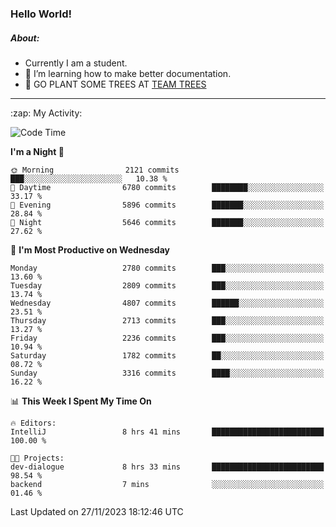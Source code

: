 ### Hello World!

##### About:
- Currently I am a student.
- 🌱 I’m learning how to make better documentation.
- 🌱 GO PLANT SOME TREES AT [TEAM TREES](https://teamtrees.org/)

---
  <summary>:zap: My Activity:</summary>
  
<!--START_SECTION:waka-->
![Code Time](http://img.shields.io/badge/Code%20Time-1%2C267%20hrs%2046%20mins-blue)

**I'm a Night 🦉** 

```text
🌞 Morning                2121 commits        ███░░░░░░░░░░░░░░░░░░░░░░   10.38 % 
🌆 Daytime                6780 commits        ████████░░░░░░░░░░░░░░░░░   33.17 % 
🌃 Evening                5896 commits        ███████░░░░░░░░░░░░░░░░░░   28.84 % 
🌙 Night                  5646 commits        ███████░░░░░░░░░░░░░░░░░░   27.62 % 
```
📅 **I'm Most Productive on Wednesday** 

```text
Monday                   2780 commits        ███░░░░░░░░░░░░░░░░░░░░░░   13.60 % 
Tuesday                  2809 commits        ███░░░░░░░░░░░░░░░░░░░░░░   13.74 % 
Wednesday                4807 commits        ██████░░░░░░░░░░░░░░░░░░░   23.51 % 
Thursday                 2713 commits        ███░░░░░░░░░░░░░░░░░░░░░░   13.27 % 
Friday                   2236 commits        ███░░░░░░░░░░░░░░░░░░░░░░   10.94 % 
Saturday                 1782 commits        ██░░░░░░░░░░░░░░░░░░░░░░░   08.72 % 
Sunday                   3316 commits        ████░░░░░░░░░░░░░░░░░░░░░   16.22 % 
```


📊 **This Week I Spent My Time On** 

```text
🔥 Editors: 
IntelliJ                 8 hrs 41 mins       █████████████████████████   100.00 % 

🐱‍💻 Projects: 
dev-dialogue             8 hrs 33 mins       █████████████████████████   98.54 % 
backend                  7 mins              ░░░░░░░░░░░░░░░░░░░░░░░░░   01.46 % 
```


 Last Updated on 27/11/2023 18:12:46 UTC
<!--END_SECTION:waka-->
